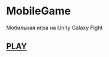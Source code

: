 # MobileGame

Мобильная игра на Unity
Galaxy Fight

## [PLAY](https://euphonious-marigold-bc4141.netlify.app)
